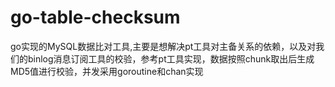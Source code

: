 # go-table-checksum
go实现的MySQL数据比对工具,主要是想解决pt工具对主备关系的依赖，以及对我们的binlog消息订阅工具的校验，参考pt工具实现，数据按照chunk取出后生成MD5值进行校验，并发采用goroutine和chan实现
